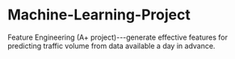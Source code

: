 # Machine-Learning-Project
Feature Engineering (A+ project)---generate effective features for predicting traffic volume from data available a
day in advance.
